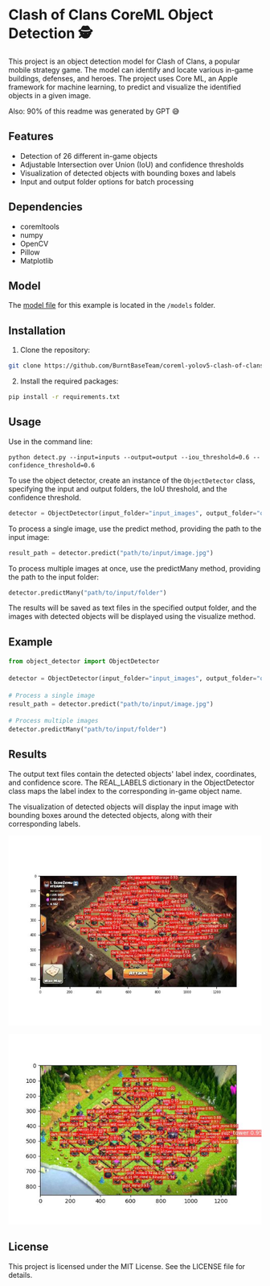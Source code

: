 # Clash of Clans CoreML Object Detection 🕵️

This project is an object detection model for Clash of Clans, a popular mobile strategy game. The model can identify and locate various in-game buildings, defenses, and heroes. The project uses Core ML, an Apple framework for machine learning, to predict and visualize the identified objects in a given image.

Also: 90% of this readme was generated by GPT 😅

## Features
- Detection of 26 different in-game objects
- Adjustable Intersection over Union (IoU) and confidence thresholds
- Visualization of detected objects with bounding boxes and labels
- Input and output folder options for batch processing

## Dependencies
- coremltools
- numpy
- OpenCV
- Pillow
- Matplotlib

## Model

The [model file](/models/best.mlmodel) for this example is located in the `/models` folder.

## Installation
1. Clone the repository:
```bash
git clone https://github.com/BurntBaseTeam/coreml-yolov5-clash-of-clans.git
```

2. Install the required packages:
```bash
pip install -r requirements.txt
```

## Usage

Use in the command line:

```
python detect.py --input=inputs --output=output --iou_threshold=0.6 --confidence_threshold=0.6
```

To use the object detector, create an instance of the `ObjectDetector` class, specifying the input and output folders, the IoU threshold, and the confidence threshold.

```python
detector = ObjectDetector(input_folder="input_images", output_folder="output_results", iou_threshold=0.6, confidence_threshold=0.6)
```


To process a single image, use the predict method, providing the path to the input image:

```python
result_path = detector.predict("path/to/input/image.jpg")
```

To process multiple images at once, use the predictMany method, providing the path to the input folder:

```python
detector.predictMany("path/to/input/folder")
```

The results will be saved as text files in the specified output folder, and the images with detected objects will be displayed using the visualize method.

## Example
```python
from object_detector import ObjectDetector

detector = ObjectDetector(input_folder="input_images", output_folder="output_results", iou_threshold=0.6, confidence_threshold=0.6)

# Process a single image
result_path = detector.predict("path/to/input/image.jpg")

# Process multiple images
detector.predictMany("path/to/input/folder")
```

## Results
The output text files contain the detected objects' label index, coordinates, and confidence score. The REAL_LABELS dictionary in the ObjectDetector class maps the label index to the corresponding in-game object name.

The visualization of detected objects will display the input image with bounding boxes around the detected objects, along with their corresponding labels.

![Clash of Clans Base with Bounding Boxes Example 1](docs/example1.jpg)

![Clash of Clans Base with Bounding Boxes Example 2](docs/example2.jpg)


## License
This project is licensed under the MIT License. See the LICENSE file for details.